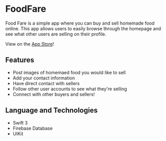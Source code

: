 # FoodFare
Food Fare is a simple app where you can buy and sell homemade food online. 
This app allows users to easily browse through the homepage and see what other users are selling on their profile.

View on the [App Store](https://itunes.apple.com/us/app/food-fare/id1424609701?mt=8)!
## Features
- Post images of homemaed food you would like to sell
- Add your contact information 
- Have direct contact with sellers
- Follow other user accounts to see what they're selling 
- Connect with other buyers and sellers!

## Language and Technologies  
- Swift 3
- Firebase Database
- UIKit
